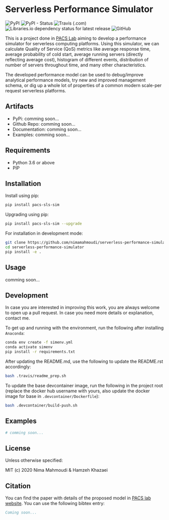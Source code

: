 # Serverless Performance Simulator

![PyPI](https://img.shields.io/pypi/v/pacs-sls-sim.svg)
![PyPI - Status](https://img.shields.io/pypi/status/pacs-sls-sim.svg)
![Travis (.com)](https://img.shields.io/travis/com/nimamahmoudi/serverless-performance-simulator.svg)
![Libraries.io dependency status for latest release](https://img.shields.io/librariesio/release/pypi/pacs-sls-sim.svg)
![GitHub](https://img.shields.io/github/license/nimamahmoudi/serverless-performance-simulator.svg)

This is a project done in [PACS Lab](https://pacs.eecs.yorku.ca/) aiming to develop
a performance simulator for serverless computing platforms. Using this simulator,
we can calculate Quality of Service (QoS) metrics like average response time,
average probability of cold start, average running servers (directly reflecting average cost),
histogram of different events, distribution of number of servers throughout time, and many
other characteristics.

The developed performance model can be used to debug/improve analytical performance models,
try new and improved management schema, or dig up a whole lot of properties of a common
modern scale-per request serverless platforms.

## Artifacts

- PyPi: comming soon...
- Github Repo: comming soon...
- Documentation: comming soon...
- Examples: comming soon...

## Requirements

- Python 3.6 or above
- PIP

## Installation

Install using pip:

```sh
pip install pacs-sls-sim
```

Upgrading using pip:

```sh
pip install pacs-sls-sim --upgrade
```

For installation in development mode:

```sh
git clone https://github.com/nimamahmoudi/serverless-performance-simulator
cd serverless-performance-simulator
pip install -e .
```

## Usage

comming soon...

## Development

In case you are interested in improving this work, you are always welcome to open up a pull request.
In case you need more details or explanation, contact me.

To get up and running with the environment, run the following after installing `Anaconda`:

```sh
conda env create -f simenv.yml
conda activate simenv
pip install -r requirements.txt
```

After updating the README.md, use the following to update the README.rst accordingly:

```sh
bash .travis/readme_prep.sh
```

To update the base devcontainer image, run the following in the project root (replace the docker hub username with yours, also update the docker image for base in `.devcontainer/Dockerfile`):

```sh
bash .devcontainer/build-push.sh
```

## Examples

```py
# comming soon...
```

## License

Unless otherwise specified:

MIT (c) 2020 Nima Mahmoudi & Hamzeh Khazaei

## Citation

You can find the paper with details of the proposed model in [PACS lab website](https://pacs.eecs.yorku.ca/publications/). You can use the following bibtex entry:

```bib
Coming soon...
```
